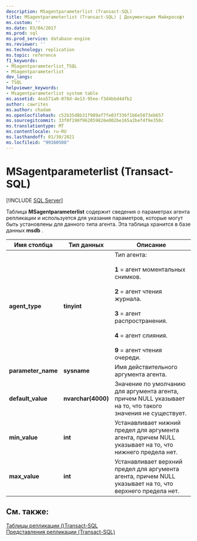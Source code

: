 ```yaml
---
description: MSagentparameterlist (Transact-SQL)
title: MSagentparameterlist (Transact-SQL) | Документация Майкрософт
ms.custom: ''
ms.date: 03/04/2017
ms.prod: sql
ms.prod_service: database-engine
ms.reviewer: ''
ms.technology: replication
ms.topic: reference
f1_keywords:
- MSagentparameterlist_TSQL
- MSagentparameterlist
dev_langs:
- TSQL
helpviewer_keywords:
- Msagentparameterlist system table
ms.assetid: 4ea571a0-078d-4e13-95ee-f3d4bbd4dfb2
author: cawrites
ms.author: chadam
ms.openlocfilehash: c52b35d8b31f989af7fe03f336f1b6e5073eb657
ms.sourcegitcommit: 33f0f190f962059826e002be165a2bef4f9e350c
ms.translationtype: MT
ms.contentlocale: ru-RU
ms.lasthandoff: 01/30/2021
ms.locfileid: "99160508"
---
```

# <a name="msagentparameterlist-transact-sql"></a>MSagentparameterlist (Transact-SQL)
[!INCLUDE [SQL Server](../../includes/applies-to-version/sqlserver.md)]

  Таблица **MSagentparameterlist** содержит сведения о параметрах агента репликации и используется для указания параметров, которые могут быть установлены для данного типа агента. Эта таблица хранится в базе данных **msdb** .  
  
|Имя столбца|Тип данных|Описание|  
|-----------------|---------------|-----------------|  
|**agent_type**|**tinyint**|Тип агента:<br /><br /> **1** = агент моментальных снимков.<br /><br /> **2** = агент чтения журнала.<br /><br /> **3** = агент распространения.<br /><br /> **4** = агент слияния.<br /><br /> **9** = агент чтения очереди.|  
|**parameter_name**|**sysname**|Имя действительного аргумента агента.|  
|**default_value**|**nvarchar(4000)**|Значение по умолчанию для аргумента агента, причем NULL указывает на то, что такого значения не существует.|  
|**min_value**|**int**|Устанавливает нижний предел для аргумента агента, причем NULL указывает на то, что нижнего предела нет.|  
|**max_value**|**int**|Устанавливает верхний предел для аргумента агента, причем NULL указывает на то, что верхнего предела нет.|  
  
## <a name="see-also"></a>См. также:  
 [Таблицы репликации &#40;&#41;Transact-SQL ](../../relational-databases/system-tables/replication-tables-transact-sql.md)   
 [Представления репликации (Transact-SQL)](../../relational-databases/system-views/replication-views-transact-sql.md)  
  
  
